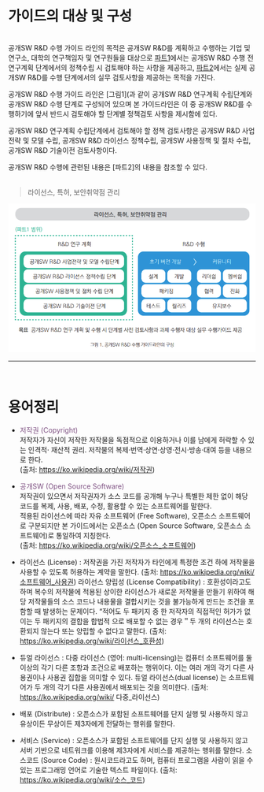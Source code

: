 # 가이드의 대상 및 구성

<br>공개SW R&D 수행 가이드 라인의 목적은 공개SW R&D를 계획하고 수행하는 기업 및 연구소, 대학의 연구책임자 및 연구원들을 대상으로 [파트1](#)에서는 공개SW R&D 수행 전 연구계획 단계에서의 정책수립 시 검토해야 하는 사항을 제공하고, [파트2](#)에서는 실제 공개SW R&D를 수행 단계에서의 실무 검토사항을 제공하는 목적을 가진다.

공개SW R&D 수행 가이드 라인은 [그림1](과 같이 공개SW R&D 연구계획 수립단계와 공개SW R&D 수행 단계로 구성되어 있으며 본 가이드라인은 이 중 공개SW R&D를 수행하기에 앞서 반드시 검토해야 할 단계별 정책검토 사항을 제시함에 있다. 

공개SW R&D 연구계획 수립단계에서 검토해야 할 정책 검토사항은 공개SW R&D 사업전략 및 모델 수립, 공개SW R&D 라이선스 정책수립, 공개SW 사용정책 및 절차 수립, 공개SW R&D 기술이전 검토사항이다. 

공개SW R&D 수행에 관련된 내용은 [파트2]의 내용을 참조할 수 있다.  
<br>
>라이선스, 특허, 보안취약점 관리 

![ALT text](./image1.png)

<hr>
<br>

# 용어정리

- <span style="color:#7F5283"> 저작권 (Copyright) </span>  
저작자가 자신이 저작한 저작물을 독점적으로 이용하거나 이를 남에게 허락할 수 있는 인격적·
재산적 권리. 저작물의 복제·번역·상연·상영·전시·방송·대여 등을 내용으로 한다.  
(출처: https://ko.wikipedia.org/wiki/저작권)  

- <span style="color:#7F5283">공개SW (Open Source Software)</span>    
저작권이 있으면서 저작권자가 소스 코드를 공개해 누구나 특별한 제한 없이
해당 코드를 복제, 사용, 배포, 수정, 활용할 수 있는 소프트웨어를 말한다.  
적용된 라이선스에 따라 자유 소프트웨어 (Free Software), 오픈소스 소프트웨어로 구분되지만 본 가이드에서는 오픈소스 (Open Source Software, 오픈소스 소프트웨어)로 통일하여 지칭한다.  
(출처: https://ko.wikipedia.org/wiki/오픈소스_소프트웨어)  

- 라이선스 (License) : 저작권을 가진 저작자가 타인에게 특정한 조건 하에 저작물을 사용할 수 있도록 허용하는
계약을 말한다. (출처: https://ko.wikipedia.org/wiki/소프트웨어_사용권)
라이선스 양립성 (License Compatibility) : 호환성이라고도 하며 복수의 저작물에 적용된 상이한 라이선스가
새로운 저작물을 만들기 위하여 해당 저작물들의 소스 코드나 내용물을 결합시키는 것을 불가능하게 만드는 조건을
포함할 때 발생하는 문제이다. “적어도 두 패키지 중 한 저작자의 직접적인 허가가 없이는 두 패키지의 결합을 합법적
으로 배포할 수 없는 경우＂두 개의 라이선스는 호환되지 않는다 또는 양립할 수 없다고 말한다.
 (출처: https://ko.wikipedia.org/wiki/라이선스_호환성)

- 듀얼 라이선스 : 다중 라이선스 (영어: multi-licensing)는 컴퓨터 소프트웨어를 둘 이상의 각기 다른 조항과 조건으로
배포하는 행위이다. 이는 여러 개의 각기 다른 사용권이나 사용권 집합을 의미할 수 있다. 듀얼 라이선스(dual license)
는 소프트웨어가 두 개의 각기 다른 사용권에서 배포되는 것을 의미한다. (출처: https://ko.wikipedia.org/wiki/
다중_라이선스)  

- 배포 (Distribute) : 오픈소스가 포함된 소프트웨어를 단지 실행 및 사용하지 않고 유상이든 무상이든 제3자에게
전달하는 행위를 말한다.  

- 서비스 (Service) : 오픈소스가 포함된 소프트웨어를 단지 실행 및 사용하지 않고 서버 기반으로 네트워크를 이용해
제3자에게 서비스를 제공하는 행위를 말한다.
소스코드 (Source Code) : 원시코드라고도 하며, 컴퓨터 프로그램을 사람이 읽을 수 있는 프로그래밍 언어로 기술한
텍스트 파일이다. (출처: https://ko.wikipedia.org/wiki/소스_코드)
